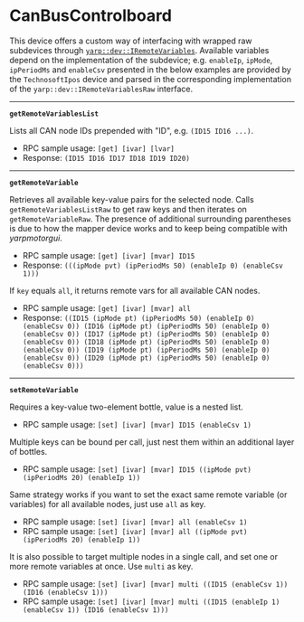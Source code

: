 # CanBusControlboard

This device offers a custom way of interfacing with wrapped raw subdevices through [`yarp::dev::IRemoteVariables`](http://www.yarp.it/devel/classyarp_1_1dev_1_1IRemoteVariables.html). Available variables depend on the implementation of the subdevice; e.g. `enableIp`, `ipMode`, `ipPeriodMs` and `enableCsv` presented in the below examples are provided by the `TechnosoftIpos` device and parsed in the corresponding implementation of the `yarp::dev::IRemoteVariablesRaw` interface.

---

**`getRemoteVariablesList`**

Lists all CAN node IDs prepended with "ID", e.g. `(ID15 ID16 ...)`.

* RPC sample usage: `[get] [ivar] [lvar]`
* Response: `(ID15 ID16 ID17 ID18 ID19 ID20)`

---

**`getRemoteVariable`**

Retrieves all available key-value pairs for the selected node. Calls `getRemoteVariablesListRaw` to get raw keys and then iterates on `getRemoteVariableRaw`. The presence of additional surrounding parentheses is due to how the mapper device works and to keep being compatible
with *yarpmotorgui*.

* RPC sample usage: `[get] [ivar] [mvar] ID15`
* Response: `(((ipMode pvt) (ipPeriodMs 50) (enableIp 0) (enableCsv 1)))`

If `key` equals `all`, it returns remote vars for all available CAN nodes.

* RPC sample usage: `[get] [ivar] [mvar] all`
* Response: `((ID15 (ipMode pt) (ipPeriodMs 50) (enableIp 0) (enableCsv 0)) (ID16 (ipMode pt) (ipPeriodMs 50) (enableIp 0) (enableCsv 0)) (ID17 (ipMode pt) (ipPeriodMs 50) (enableIp 0) (enableCsv 0)) (ID18 (ipMode pt) (ipPeriodMs 50) (enableIp 0) (enableCsv 0)) (ID19 (ipMode pt) (ipPeriodMs 50) (enableIp 0) (enableCsv 0)) (ID20 (ipMode pt) (ipPeriodMs 50) (enableIp 0) (enableCsv 0)))`

---

**`setRemoteVariable`**

Requires a key-value two-element bottle, value is a nested list.

* RPC sample usage: `[set] [ivar] [mvar] ID15 (enableCsv 1)`

Multiple keys can be bound per call, just nest them within an additional layer of bottles.

* RPC sample usage: `[set] [ivar] [mvar] ID15 ((ipMode pvt) (ipPeriodMs 20) (enableIp 1))`

Same strategy works if you want to set the exact same remote variable (or variables) for all available nodes, just use `all` as key.

* RPC sample usage: `[set] [ivar] [mvar] all (enableCsv 1)`
* RPC sample usage: `[set] [ivar] [mvar] all ((ipMode pvt) (ipPeriodMs 20) (enableIp 1))`

It is also possible to target multiple nodes in a single call, and set one or more remote variables at once. Use `multi` as key.

* RPC sample usage: `[set] [ivar] [mvar] multi ((ID15 (enableCsv 1)) (ID16 (enableCsv 1)))`
* RPC sample usage: `[set] [ivar] [mvar] multi ((ID15 (enableIp 1) (enableCsv 1)) (ID16 (enableCsv 1)))`
